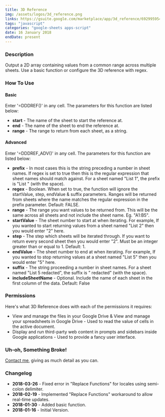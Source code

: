 ```yaml
---
title: 3D Reference
img: /assets/logos/3d_reference.png
links: https://gsuite.google.com/marketplace/app/3d_reference/692995954534
tags: "javascript"
categories: "google-sheets apps-script"
date: 16 January 2018
endDate: present
---
```


### Description
Output a 2D array containing values from a common range across multiple sheets. Use a basic function or configure the 3D reference with regex.

### How To Use

#### Basic

Enter '=DDDREF()' in any cell. The parameters for this function are listed below:
* **start** - The name of the sheet to start the reference at.
* **end** - The name of the sheet to end the reference at.
* **range** - The range to return from each sheet, as a string.

#### Advanced

Enter '=DDDREF_ADV()' in any cell. The parameters for this function are listed below:
* **prefix** - In most cases this is the string preceding a number in sheet names. If regex is set to true then this is the regular expression that sheet names should match against. For a sheet named "List 1", the prefix is "List " (with the space).
* **regex** - Boolean. When set to true, the function will ignore the startValue, step, endValue & suffix parameters. Ranges will be returned from sheets where the name matches the regular expression in the prefix parameter. Default: FALSE.
* **range** - The range you want values to be returned from. This will be the same across all sheets and not include the sheet name. Eg. "A1:B5".
* **startValue** - The sheet number to start at when iterating. For example, If you wanted to start returning values from a sheet named "List 2" then you would enter "2" here.
* **step** - The step which sheets will be iterated through.  If you want to return every second sheet then you would enter "2". Must be an integer greater than or equal to 1. Default: 1.
* **endValue** - The sheet number to end at when iterating. For example, If you wanted to stop returning values at a sheet named "List 5" then you would enter "5" here.
* **suffix** - The string proceeding a number in sheet names. For a sheet named "List 5 redacted", the suffix is " redacted" (with the space).
* **includeSheetName** - Optional. Include the name of each sheet in the first column of the data. Default: False

### Permissions
Here's what 3D Reference does with each of the permissions it requires:
* View and manage the files in your Google Drive & View and manage your spreadsheets in Google Drive - Used to read the value of cells in the active document.
* Display and run third-party web content in prompts and sidebars inside Google applications​ - Used to provide a fancy user interface.

### Uh-oh, Something Broke!
[Contact me](/#contact), giving as much detail as you can.

### Changelog
* **2018-03-26** - Fixed error in "Replace Functions" for locales using semi-colon delimiter.
* **2018-02-19** - Implemented "Replace Functions" workaround to allow real-time updates.
* **2018-01-30** - Added basic function.
* **2018-01-16** - Initial Version.